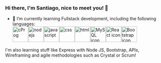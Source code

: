 ### Hi there, I'm Santiago, nice to meet you! 👋

- 🌱 I’m currently learning Fullstack development, including the following languages:\
<img src="https://www.clipartmax.com/png/middle/240-2409409_c-programming-icon-c-programming-language-icon.png" alt="cProg" width="50"/><img src="https://cdn-icons-png.flaticon.com/512/919/919825.png" alt="nodejs" width="50"/><img src="https://pngset.com/images/library-of-javascript-icon-graphic-freeuse-files-logo-logo-javascript-icon-in-number-symbol-text-first-aid-transparent-png-1497709.png" alt="javascript" width="50"/><img src="https://cdn-icons-png.flaticon.com/512/919/919826.png" alt="css" width="50"/><img src="https://cdn-icons-png.flaticon.com/512/919/919827.png" alt="html" width="50"/><img src="https://cdn-icons-png.flaticon.com/512/1199/1199128.png" alt="MySQL icon" width="50"/><img src="https://cdn-icons-png.flaticon.com/512/919/919851.png" alt="React icon" width="50"/><img src="https://cdn-icons-png.flaticon.com/512/5968/5968672.png" alt="Bootstrap icon" width="50"/>

I'm also learning stuff like Express with Node JS, Bootstrap, APIs, Wireframing and agile methodologies such as Crystal or Scrum!
<!--
**santizabe/santizabe** is a ✨ _special_ ✨ repository because its `README.md` (this file) appears on your GitHub profile.

Here are some ideas to get you started:

- 🔭 I’m currently working on ...
- 🌱 I’m currently learning ...
- 👯 I’m looking to collaborate on ...
- 🤔 I’m looking for help with ...
- 💬 Ask me about ...
- 📫 How to reach me: ...
- 😄 Pronouns: ...
- ⚡ Fun fact: ...
-->
